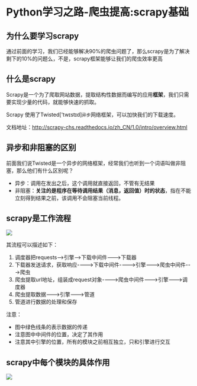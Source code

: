 # Python学习之路-爬虫提高:scrapy基础


## 为什么要学习scrapy

通过前面的学习，我们已经能够解决90%的爬虫问题了，那么scrapy是为了解决剩下的10%的问题么，不是，scrapy框架能够让我们的爬虫效率更高

## 什么是scrapy

Scrapy是一个为了爬取网站数据，提取结构性数据而编写的应用**框架**，我们只需要实现少量的代码，就能够快速的抓取。

Scrapy 使用了Twisted['twɪstɪd]`异步`网络框架，可以加快我们的下载速度。

文档地址：http://scrapy-chs.readthedocs.io/zh_CN/1.0/intro/overview.html

## 异步和非阻塞的区别

前面我们说Twisted是一个异步的网络框架，经常我们也听到一个词语叫做非阻塞，那么他们有什么区别呢？

- 异步：调用在发出之后，这个调用就直接返回，不管有无结果
- 非阻塞：**关注的是程序在等待调用结果（消息，返回值）时的状态**，指在不能立刻得到结果之前，该调用不会阻塞当前线程。

## scrapy是工作流程

![](https://tvax2.sinaimg.cn/large/00729CCqgy1gqoofcu1w0j30gl0b4ta0.jpg)

其流程可以描述如下：

1. 调度器把requests-->引擎-->下载中间件--->下载器
2. 下载器发送请求，获取响应---->下载中间件---->引擎--->爬虫中间件--->爬虫
3. 爬虫提取url地址，组装成request对象---->爬虫中间件--->引擎--->调度器
4. 爬虫提取数据--->引擎--->管道
5. 管道进行数据的处理和保存

注意：

- 图中绿色线条的表示数据的传递
- 注意图中中间件的位置，决定了其作用
- 注意其中引擎的位置，所有的模块之前相互独立，只和引擎进行交互

## scrapy中每个模块的具体作用

![](https://tvax2.sinaimg.cn/large/00729CCqgy1gqooiqy6oej30vg0k8qc4.jpg)
